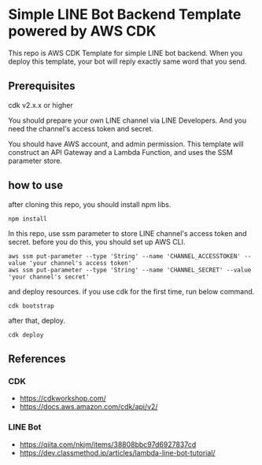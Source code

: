 # Simple LINE Bot Backend Template powered by AWS CDK
This repo is AWS CDK Template for simple LINE bot backend.
When you deploy this template, your bot will reply exactly same word that you send.

## Prerequisites

cdk v2.x.x or higher

You should prepare your own LINE channel via LINE Developers.
And you need the channel's access token and secret.

You should have AWS account, and admin permission.
This template will construct an API Gateway and a Lambda Function, and uses the SSM parameter store.

## how to use

after cloning this repo, you should install npm libs.
```
npm install
```

In this repo, use ssm parameter to store LINE channel's access token and secret.
before you do this, you should set up AWS CLI.
```
aws ssm put-parameter --type 'String' --name 'CHANNEL_ACCESSTOKEN' --value 'your channel's access token'
aws ssm put-parameter --type 'String' --name 'CHANNEL_SECRET' --value 'your channel's secret'
```

and deploy resources.
if you use cdk for the first time, run below command.
```
cdk bootstrap
```

after that, deploy.
```
cdk deploy
```

## References
### CDK  
- https://cdkworkshop.com/  
- https://docs.aws.amazon.com/cdk/api/v2/

### LINE Bot  
- https://qiita.com/nkjm/items/38808bbc97d6927837cd  
- https://dev.classmethod.jp/articles/lambda-line-bot-tutorial/

